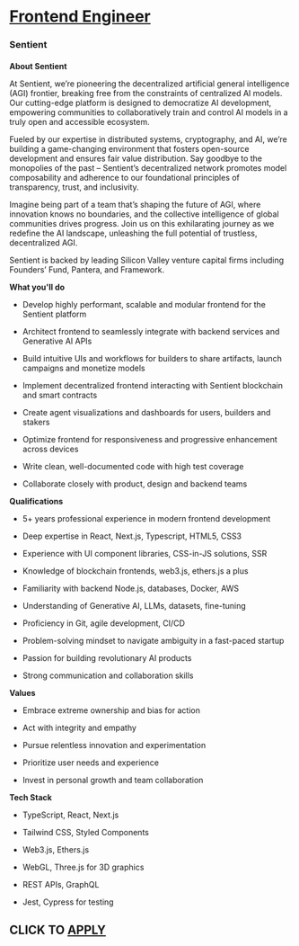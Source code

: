 # [Frontend Engineer](https://www.remotewlb.com/apply/frontend-engineer-139301)  
### Sentient  
####  

**About Sentient**

At Sentient, we’re pioneering the decentralized artificial general intelligence (AGI) frontier, breaking free from the constraints of centralized AI models. Our cutting-edge platform is designed to democratize AI development, empowering communities to collaboratively train and control AI models in a truly open and accessible ecosystem.

Fueled by our expertise in distributed systems, cryptography, and AI, we’re building a game-changing environment that fosters open-source development and ensures fair value distribution. Say goodbye to the monopolies of the past – Sentient’s decentralized network promotes model composability and adherence to our foundational principles of transparency, trust, and inclusivity.

Imagine being part of a team that’s shaping the future of AGI, where innovation knows no boundaries, and the collective intelligence of global communities drives progress. Join us on this exhilarating journey as we redefine the AI landscape, unleashing the full potential of trustless, decentralized AGI.

Sentient is backed by leading Silicon Valley venture capital firms including Founders’ Fund, Pantera, and Framework.

 **What you'll do**

  * Develop highly performant, scalable and modular frontend for the Sentient platform

  * Architect frontend to seamlessly integrate with backend services and Generative AI APIs

  * Build intuitive UIs and workflows for builders to share artifacts, launch campaigns and monetize models

  * Implement decentralized frontend interacting with Sentient blockchain and smart contracts

  * Create agent visualizations and dashboards for users, builders and stakers

  * Optimize frontend for responsiveness and progressive enhancement across devices

  * Write clean, well-documented code with high test coverage

  * Collaborate closely with product, design and backend teams

 **Qualifications**

  * 5+ years professional experience in modern frontend development

  * Deep expertise in React, Next.js, Typescript, HTML5, CSS3

  * Experience with UI component libraries, CSS-in-JS solutions, SSR

  * Knowledge of blockchain frontends, web3.js, ethers.js a plus

  * Familiarity with backend Node.js, databases, Docker, AWS

  * Understanding of Generative AI, LLMs, datasets, fine-tuning

  * Proficiency in Git, agile development, CI/CD

  * Problem-solving mindset to navigate ambiguity in a fast-paced startup

  * Passion for building revolutionary AI products

  * Strong communication and collaboration skills

 **Values**

  * Embrace extreme ownership and bias for action

  * Act with integrity and empathy

  * Pursue relentless innovation and experimentation

  * Prioritize user needs and experience

  * Invest in personal growth and team collaboration

 **Tech Stack**

  * TypeScript, React, Next.js

  * Tailwind CSS, Styled Components

  * Web3.js, Ethers.js

  * WebGL, Three.js for 3D graphics

  * REST APIs, GraphQL

  * Jest, Cypress for testing

  
## CLICK TO [APPLY](https://www.remotewlb.com/apply/frontend-engineer-139301)

